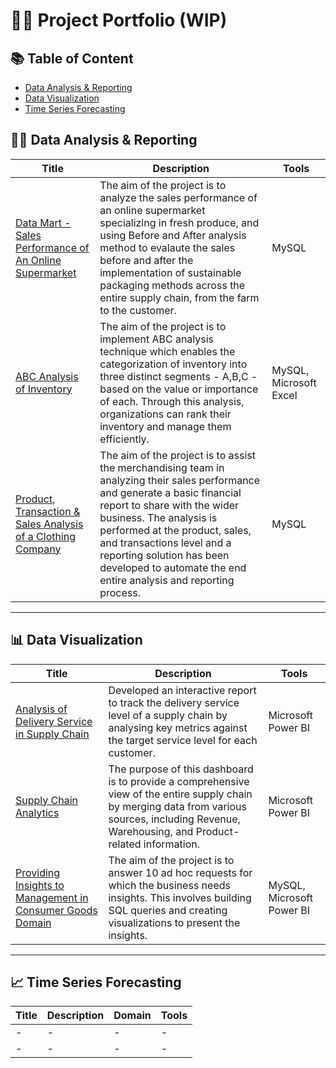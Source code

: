 # 👩‍💻 Project Portfolio (WIP)

## 📚 Table of Content
* [Data Analysis & Reporting](#-data-analysis--reporting)
* [Data Visualization](#-data-visualization)
* [Time Series Forecasting](#-time-series-forecasting)

## 👩‍💻 Data Analysis & Reporting
|Title   |Description             |Tools
| ------------- | ------------- |  ------------- |
|[Data Mart - Sales Performance of An Online Supermarket](https://github.com/ritusantra/SQL-Projects/tree/main/Data%20Mart)  |The aim of the project is to analyze the sales performance of an online supermarket specializing in fresh produce, and using Before and After analysis method to evalaute the sales before and after the implementation of sustainable packaging methods across the entire supply chain, from the farm to the customer.   | MySQL  |
|[ABC Analysis of Inventory](https://github.com/ritusantra/SQL-Projects/tree/main/ABC_Analysis)  |The aim of the project is to implement ABC analysis technique which enables the categorization of inventory into three distinct segments - A,B,C - based on the value or importance of each. Through this analysis, organizations can rank their inventory and manage them efficiently.   | MySQL, Microsoft Excel  |
|[Product, Transaction & Sales Analysis of a Clothing Company](https://github.com/ritusantra/SQL-Projects/tree/main/Product%2C%20Transaction%20%26%20Sales%20Analysis%20of%20a%20Clothing%20Company)  | The aim of the project is to assist the merchandising team in analyzing their sales performance and generate a basic financial report to share with the wider business. The analysis is performed at the product, sales, and transactions level and a reporting solution has been developed to automate the end entire analysis and reporting process.  | MySQL  |

***

## 📊 Data Visualization
|Title   |Description                |Tools
| ------------- | ------------- |  ------------- |
|[Analysis of Delivery Service in Supply Chain](https://github.com/ritusantra/Power-BI-Projects/tree/main/Analysis%20of%20Delivery%20Service%20in%20Supply%20Chain)  |Developed an interactive report to track the delivery service level of a supply chain by analysing key metrics against the target service level for each customer.| Microsoft Power BI   |
|[Supply Chain Analytics](https://github.com/ritusantra/Power-BI-Projects/tree/main/Supply%20Chain%20Analytics)    | The purpose of this dashboard is to provide a comprehensive view of the entire supply chain by merging data from various sources, including Revenue, Warehousing, and Product-related information. | Microsoft Power BI |
|[Providing Insights to Management in Consumer Goods Domain](https://github.com/ritusantra/SQL-Projects/tree/main/Provide%20Insights%20to%20Management%20in%20Consumer%20Goods%20Domain)  |The aim of the project is to answer 10 ad hoc requests for which the business needs insights. This involves building SQL queries and creating visualizations to present the insights.    |MySQL, Microsoft Power BI |

***

## 📈 Time Series Forecasting
|Title   |Description          |Domain       |Tools
| ------------- | ------------- |  ------------- |  ------------- |
|-  | -  |- | -  |
|-  | -  |- | -  |


